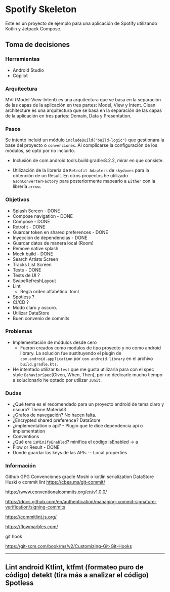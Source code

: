 # Spotify Skeleton

Este es un proyecto de ejemplo para una aplicación de Spotify utilizando Kotlin y Jetpack Compose.

## Toma de decisiones

### Herramientas

- Android Studio
- Copilot

### Arquitectura
MVI (Model-View-Intent) es una arquitectura que se basa en la separación de las capas de la aplicación en tres partes: Model, View y Intent.
Clean architecture es una arquitectura que se basa en la separación de las capas de la aplicación en tres partes: Domain, Data y Presentation.

### Pasos

Se intentó incluid un módulo `includeBuild("build-logic")` que gestionara la base del proyecto o `convenciones`.
Al complicarse la configuración de los módulos, se optó por no incluirlo.

- Inclusión de com.android.tools.build:gradle:8.2.2, mirar en que consiste.

- Utilización de la librería de `Retrofit Adapters` de `skydoves` para la obtención de un Result. En otros proyectos
he utilizado `GsonConverterFactory` para posteriormente mapearlo a `Either` con la librería `arrow`.

### Objetivos

- Splash Screen - DONE
- Compose navigation - DONE
- Compose - DONE
- Retrofit - DONE
- Guardar token en shared preferences - DONE
- Inyección de dependencias - DONE
- Guardar datos de manera local (Room)
- Remove native splash
- Mock build - DONE
- Search Artists Screen
- Tracks List Screen
- Tests - DONE
- Tests de UI ?
- SwipeRefreshLayout
- Lint 
  - Regla orden alfabético .toml
- Spotless ?
- CI/CD ?
- Modo claro y oscuro.
- Utilizar DataStore
- Buen convenio de commits

### Problemas

- Implementación de módulos desde cero
  - Fueron creados como modulos de tipo proyecto y no como android library. La solución fue sustituyendo
  el plugin de `com.android.application` por `com.android.library` en el archivo `build.gradle.kts`.
- He intentado utilizar `Kotest` que me gusta utilizarla para con el spec style `BehaviorSpec`(Given, When, Then), por no dedicarle mucho tiempo a solucionarlo he optado por utilizar `JUnit`.

### Dudas

- ¿Qué tema es el recomendado para un proyecto android de tema claro y oscuro? Theme.Material3
- ¿Grafos de navegación? No hacen falta.
- ¿Encrypted shared preference? DataStore
- ¿implementation o api? - Plugin que te dice dependencia api o implementation
- Conventions
- ¿Qué era `isMinifyEnabled`? minifica el código isEnabled -> a
- Flow or Result - DONE
- Donde guardar las keys de las APIs -- Local.properties

### Información

Github GPG
Convenciones gradle
Moshi o kotlin serialization
DataStore
Huski o commit lint
https://cbea.ms/git-commit/

https://www.conventionalcommits.org/en/v1.0.0/

https://docs.github.com/en/authentication/managing-commit-signature-verification/signing-commits

https://commitlint.js.org/

https://flowmarbles.com/

git hook

https://git-scm.com/book/ms/v2/Customizing-Git-Git-Hooks

----
Lint android
Ktlint, ktfmt (formateo puro de código)
detekt (tira más a analizar el código)
Spotless
----